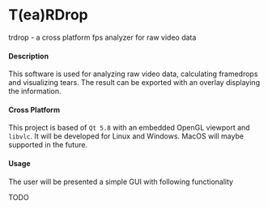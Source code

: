 # T(ea)RDrop

trdrop - a cross platform fps analyzer for raw video data

#### Description

This software is used for analyzing raw video data, calculating framedrops and visualizing tears.
The result can be exported with an overlay displaying the information.

#### Cross Platform

This project is based of `Qt 5.8` with an embedded OpenGL viewport and `libvlc`. It will be developed for Linux and Windows. MacOS will maybe supported in the future.

#### Usage

The user will be presented a simple GUI with following functionality

TODO
